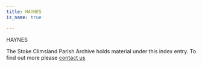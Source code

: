 ```yaml
---
title: HAYNES
is_name: true

---
```


HAYNES


The Stoke Climsland Parish Archive holds material under this index entry. To find out more please [contact us](/contact/)
